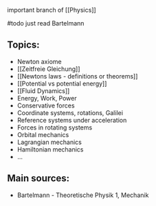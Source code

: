 important branch of [[Physics]]


#todo just read Bartelmann


## Topics:
- Newton axiome
- [[Zeitfreie Gleichung]]
- [[Newtons laws - definitions or theorems]]
- [[Potential vs potential energy]]
- [[Fluid Dynamics]]
- Energy, Work, Power
- Conservative forces
- Coordinate systems, rotations, Galilei
- Reference systems under acceleration
- Forces in rotating systems
- Orbital mechanics
- Lagrangian mechanics
- Hamiltonian mechanics
- ...


## Main sources:
- Bartelmann - Theoretische Physik 1, Mechanik